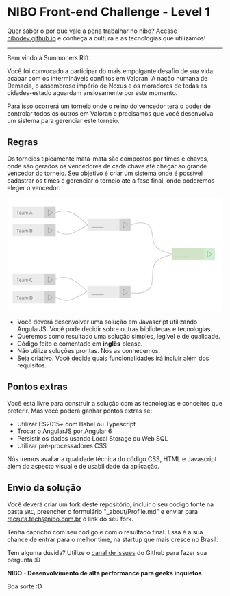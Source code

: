 NIBO Front-end Challenge - Level 1
==============

Quer saber o por que vale a pena trabalhar no nibo? Acesse [nibodev.github.io](https://nibodev.github.io) e conheça a cultura e as tecnologias que utilizamos!

----

Bem vindo à Summoners Rift. 

Você foi convocado a participar do mais empolgante desafio de sua vida: acabar com os intermináveis conflitos em Valoran. A nação humana de Demacia, o assombroso império de Noxus e os moradores de todas as cidades-estado aguardam ansiosamente por este momento.

Para isso ocorrerá um torneio onde o reino do vencedor terá o poder de controlar todos os outros em Valoran e precisamos que você desenvolva um sistema para gerenciar este torneio.

Regras
-------------------------
Os torneios tipicamente mata-mata são compostos por times e chaves, onde são gerados os vencedores de cada chave até chegar ao grande vencedor do torneio.
Seu objetivo é criar um sistema onde é possível cadastrar os times e gerenciar o torneio até a fase final, onde poderemos eleger o vencedor.

![Formato do torneio](torneio.jpeg)

- Você deverá desenvolver uma solução em Javascript utilizando AngularJS. Você pode decidir sobre outras bibliotecas e tecnologias.
- Queremos como resultado uma solução simples, legível e de qualidade. 
- Código feito e comentado em **inglês** please.
- Não utilize soluções prontas. Nós as conhecemos.
- Seja criativo. Você decide quais funcionalidades irá incluir além dos requisitos.

Pontos extras
-------------------------
Você está livre para construir a solução com as tecnologias e conceitos que preferir. Mas você poderá ganhar pontos extras se:
- Utilizar ES2015+ com Babel ou Typescript
- Trocar o AngularJS por Angular 6
- Persistir os dados usando Local Storage ou Web SQL
- Utilizar pré-processadores CSS

Nós iremos avaliar a qualidade técnica do código CSS, HTML e Javascript além do aspecto visual e de usabilidade da aplicação.

Envio da solução
-------------------------

Você deverá criar um fork deste repositório, incluir o seu código fonte na pasta ``SRC``,  preencher o formulário "_about/Profile.md" e enviar para recruta.tech@nibo.com.br o link do seu fork.

Tenha capricho com seu código e com o resultado final. Essa é a sua chance de entrar para o melhor time, na startup que mais cresce no Brasil.

Tem alguma dúvida? Utilize o [canal de issues](https://github.com/nibodev/FrontendChallenge/labels/question) do Github para fazer sua pergunta :D

**NIBO - Desenvolvimento de alta performance para geeks inquietos**

Boa sorte :D
